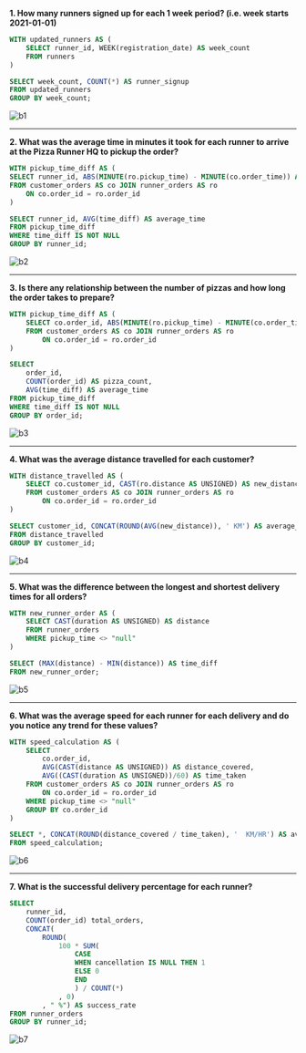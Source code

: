 __1. How many runners signed up for each 1 week period? (i.e. week starts 2021-01-01)__
```sql
WITH updated_runners AS (
	SELECT runner_id, WEEK(registration_date) AS week_count
    FROM runners
)

SELECT week_count, COUNT(*) AS runner_signup
FROM updated_runners
GROUP BY week_count;
```
![b1](https://github.com/arnavbangaria/data-analytics-projects/assets/98005484/ffece0ac-7570-4cca-9f0f-d822e205551d)

---

__2. What was the average time in minutes it took for each runner to arrive at the Pizza Runner HQ to pickup the order?__
```sql
WITH pickup_time_diff AS (
SELECT runner_id, ABS(MINUTE(ro.pickup_time) - MINUTE(co.order_time)) AS time_diff
FROM customer_orders AS co JOIN runner_orders AS ro
	ON co.order_id = ro.order_id
)

SELECT runner_id, AVG(time_diff) AS average_time
FROM pickup_time_diff
WHERE time_diff IS NOT NULL
GROUP BY runner_id;
```
![b2](https://github.com/arnavbangaria/data-analytics-projects/assets/98005484/177f0266-d0e0-41ed-a6be-51d3266507c1)

---

__3. Is there any relationship between the number of pizzas and how long the order takes to prepare?__
```sql
WITH pickup_time_diff AS (
	SELECT co.order_id, ABS(MINUTE(ro.pickup_time) - MINUTE(co.order_time)) AS time_diff
	FROM customer_orders AS co JOIN runner_orders AS ro
		ON co.order_id = ro.order_id
)

SELECT 
	order_id, 
    COUNT(order_id) AS pizza_count, 
	AVG(time_diff) AS average_time
FROM pickup_time_diff
WHERE time_diff IS NOT NULL
GROUP BY order_id;
```
![b3](https://github.com/arnavbangaria/data-analytics-projects/assets/98005484/008667e1-97d6-478e-8b5a-87d6b7ac5df7)

---

__4. What was the average distance travelled for each customer?__
```sql
WITH distance_travelled AS (
	SELECT co.customer_id, CAST(ro.distance AS UNSIGNED) AS new_distance
	FROM customer_orders AS co JOIN runner_orders AS ro
		ON co.order_id = ro.order_id
)

SELECT customer_id, CONCAT(ROUND(AVG(new_distance)), ' KM') AS average_distance 
FROM distance_travelled
GROUP BY customer_id;
```
![b4](https://github.com/arnavbangaria/data-analytics-projects/assets/98005484/3218c966-4c79-43a5-91bb-e18b738b4571)

---

__5. What was the difference between the longest and shortest delivery times for all orders?__
```sql
WITH new_runner_order AS (
	SELECT CAST(duration AS UNSIGNED) AS distance
    FROM runner_orders
    WHERE pickup_time <> "null"
)	

SELECT (MAX(distance) - MIN(distance)) AS time_diff
FROM new_runner_order;
```
![b5](https://github.com/arnavbangaria/data-analytics-projects/assets/98005484/eda6889b-6254-452a-bbf9-f4ee9f7ad21f)

---

__6. What was the average speed for each runner for each delivery and do you notice any trend for these values?__
```sql
WITH speed_calculation AS (
	SELECT 
		co.order_id, 
		AVG(CAST(distance AS UNSIGNED)) AS distance_covered,
        AVG((CAST(duration AS UNSIGNED))/60) AS time_taken
    FROM customer_orders AS co JOIN runner_orders AS ro
		ON co.order_id = ro.order_id
	WHERE pickup_time <> "null"
    GROUP BY co.order_id
)

SELECT *, CONCAT(ROUND(distance_covered / time_taken), '  KM/HR') AS average_speed
FROM speed_calculation;
```
![b6](https://github.com/arnavbangaria/data-analytics-projects/assets/98005484/fb24893f-2b83-486f-9264-5dcdc48965e0)

---

__7. What is the successful delivery percentage for each runner?__
```sql
SELECT 
	runner_id,
    COUNT(order_id) total_orders,
    CONCAT(
		ROUND(
			100 * SUM(
				CASE 
				WHEN cancellation IS NULL THEN 1
				ELSE 0
				END
				) / COUNT(*) 
			, 0)
		, " %") AS success_rate
FROM runner_orders
GROUP BY runner_id;
```
![b7](https://github.com/arnavbangaria/data-analytics-projects/assets/98005484/83d906a3-3604-4b0f-9daa-d435e1f740dc)
